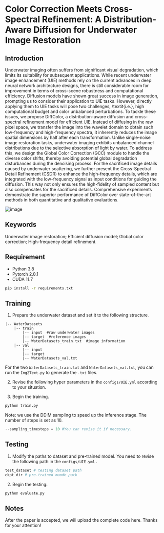 # Color Correction Meets Cross-Spectral Refinement: A Distribution-Aware Diffusion for Underwater Image Restoration

## Introduction
Underwater imaging often suffers from significant visual degradation, which limits its suitability for subsequent applications. While recent underwater image enhancement (UIE) methods rely on the current advances in deep neural network architecture designs, there is still considerable room for improvement in terms of cross-scene robustness and computational efficiency. Diffusion models have shown great success in image generation, prompting us to consider their application to UIE tasks. However, directly applying them to UIE tasks will pose two challenges, \textit{i.e.}, high computational budget and color unbalanced perturbations. To tackle these issues, we propose DiffColor, a distribution-aware diffusion and cross-spectral refinement model for efficient UIE. Instead of diffusing in the raw pixel space, we transfer the image into the wavelet domain to obtain such low-frequency and high-frequency spectra, it inherently reduces the image spatial dimensions by half after each transformation. Unlike single-noise image restoration tasks, underwater imaging exhibits unbalanced channel distributions due to the selective absorption of light by water. To address this, we design the Global Color Correction (GCC) module to handle the diverse color shifts, thereby avoiding potential global degradation disturbances during the denoising process. For the sacrificed image details caused by underwater scattering, we further present the Cross-Spectral Detail Refinement (CSDR) to enhance the high-frequency details, which are integrated with the low-frequency signal as input conditions for guiding the diffusion. This way not only ensures the high-fidelity of sampled content but also compensates for the sacrificed details. Comprehensive experiments demonstrate the superior performance of DiffColor over state-of-the-art methods in both quantitative and qualitative evaluations.

![image](https://github.com/LaibinChang/UFDM/assets/88143736/c51aaf17-c600-4d39-9bc0-ed3deea7f366)

## Keywords
Underwater image restoration; Efficient diffusion model; Global color correction; High-frequency detail refinement.
## Requirement
* Python 3.8
* Pytorch 2.0.1
* CUDA 11.7
```bash
pip install -r requirements.txt
```

## Training
1. Prepare the underwater dataset and set it to the following structure.
```
|-- WaterDatasets
    |-- train
        |-- input  #raw underwater images
        |-- target  #reference images
        |-- WaterDatasets_train.txt  #image information
    |-- val
        |-- input
        |-- target
        |-- WaterDatasets_val.txt
```
For the two `WaterDatasets_train.txt` and `WaterDatasets_val.txt`, you can run the `Img2Text.py` to generate the `.txt` files.

2. Revise the following hyper parameters in the `configs/UIE.yml` according to your situation.

3. Begin the training.
```python
python train.py
```
Note: we use the DDIM sampling to speed up the inference stage. The number of steps is set as 10.
```python
--sampling_timesteps = 10 #You can revise it if necessary.
```

## Testing
1. Modify the paths to dataset and pre-trained model. You need to revise the following path in the `configs/UIE.yml` .
```python
test_dataset # testing dataset path
ckpt_dir # pre-trained maode path
```
2. Begin the testing.
```python
python evaluate.py
```
## Notes
After the paper is accepted, we will upload the complete code here. Thanks for your attention!
